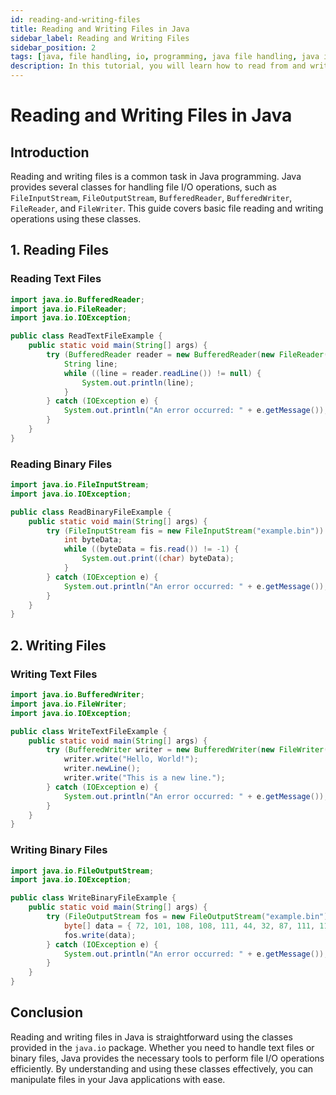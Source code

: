 ```yaml
---
id: reading-and-writing-files
title: Reading and Writing Files in Java
sidebar_label: Reading and Writing Files
sidebar_position: 2
tags: [java, file handling, io, programming, java file handling, java io]
description: In this tutorial, you will learn how to read from and write to files in Java. We will learn how to read text files, binary files, and write to text files using Java.
---
```


# Reading and Writing Files in Java

## Introduction

Reading and writing files is a common task in Java programming. Java provides several classes for handling file I/O operations, such as `FileInputStream`, `FileOutputStream`, `BufferedReader`, `BufferedWriter`, `FileReader`, and `FileWriter`. This guide covers basic file reading and writing operations using these classes.

## 1. Reading Files

### Reading Text Files

```java
import java.io.BufferedReader;
import java.io.FileReader;
import java.io.IOException;

public class ReadTextFileExample {
    public static void main(String[] args) {
        try (BufferedReader reader = new BufferedReader(new FileReader("example.txt"))) {
            String line;
            while ((line = reader.readLine()) != null) {
                System.out.println(line);
            }
        } catch (IOException e) {
            System.out.println("An error occurred: " + e.getMessage());
        }
    }
}
```

### Reading Binary Files

```java
import java.io.FileInputStream;
import java.io.IOException;

public class ReadBinaryFileExample {
    public static void main(String[] args) {
        try (FileInputStream fis = new FileInputStream("example.bin")) {
            int byteData;
            while ((byteData = fis.read()) != -1) {
                System.out.print((char) byteData);
            }
        } catch (IOException e) {
            System.out.println("An error occurred: " + e.getMessage());
        }
    }
}
```

## 2. Writing Files

### Writing Text Files

```java
import java.io.BufferedWriter;
import java.io.FileWriter;
import java.io.IOException;

public class WriteTextFileExample {
    public static void main(String[] args) {
        try (BufferedWriter writer = new BufferedWriter(new FileWriter("example.txt"))) {
            writer.write("Hello, World!");
            writer.newLine();
            writer.write("This is a new line.");
        } catch (IOException e) {
            System.out.println("An error occurred: " + e.getMessage());
        }
    }
}
```

### Writing Binary Files

```java
import java.io.FileOutputStream;
import java.io.IOException;

public class WriteBinaryFileExample {
    public static void main(String[] args) {
        try (FileOutputStream fos = new FileOutputStream("example.bin")) {
            byte[] data = { 72, 101, 108, 108, 111, 44, 32, 87, 111, 114, 108, 100, 33 };
            fos.write(data);
        } catch (IOException e) {
            System.out.println("An error occurred: " + e.getMessage());
        }
    }
}
```

## Conclusion

Reading and writing files in Java is straightforward using the classes provided in the `java.io` package. Whether you need to handle text files or binary files, Java provides the necessary tools to perform file I/O operations efficiently. By understanding and using these classes effectively, you can manipulate files in your Java applications with ease.
